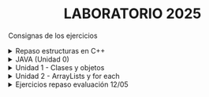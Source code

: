<div align="center">
  <h1>LABORATORIO 2025</h1>
</div>

Consignas de los ejercicios
<details>
   
<summary> Repaso estructuras en C++ </summary>

1. Crear la estructura `Empleado` que tiene un nombre, apellido, fecha de nacimiento, sexo y salario.  

   Se pide la función `empleadoConMayorSueldo` que recibe por parámetro un vector con todos los empleados de la empresa y otro vector vacío donde se guardarán los empleados que tienen salario menor o igual a $400.000.  

   La función deberá recorrer todos los empleados de la empresa y retornar el de mayor sueldo. Además, a medida que va recorriendo los empleados, debe agregar al otro vector los empleados cuyo salario es menor o igual a $400.000.  

   Por lo tanto, luego de llamar a la función, se quiere mostrar en el `main` el empleado con mayor sueldo y mostrar el nombre y apellido de todos los empleados con salario menor o igual a $400.000.  

2. Se quieren almacenar los productos de un supermercado. De estos interesa conocer el nombre, código de barra, marca, precio y si tiene fecha de vencimiento o no.  

   Los pasillos del supermercado están compuestos por góndolas de 3 filas y 4 columnas. Ingresar tantos productos como sea necesario para llenar un pasillo y determinar:  

   - Columna de la góndola que tiene el precio de mayor valor.  

   - Nombre del producto de la fila 2, columna 3.  

   - Promedio de precios de todo ese pasillo.  

   - Cantidad de productos con fecha de vencimiento.

3. Se quiere hacer un sistema de gestión de pedidos de un Restaurante. Cada pedido tiene un número de pedido, el nombre del cliente, una lista de productos, cantidades y precios. El sistema debe permitir:
   - Agregar un nuevo pedido con sus productos.
     
   - Cancelar un pedido buscando por el número de pedido.
     
   - Mostrar todos los pedidos en curso con el total de cada uno.
     
   - Calcular el ingreso total del día sumando los totales de todos los
pedidos completados.

4. Se quiere hacer un sistema de gestión de pacientes en una clínica. Cada paciente tiene los siguientes datos: nombre, edad, número de historia clínica, y fecha de próxima cita (día, mes y año como una estructura de tipo Fecha). El sistema debe permitir:
   - Registrar nuevos pacientes y asignarles una fecha de cita.
     
   - Cancelar una cita buscando al paciente por número de historia clínica.
     
   - Mostrar todas las citas programadas para un día específico.
     
   - Buscar y mostrar información de un paciente usando su número
de historia clínica.
   
5. Realizar un sistema para la gestión de un McDonald’s. El sistema cuenta con un menú de 20 productos diferentes, cada uno esta conformado por: Un nombre, si tiene promoción o no, cantidad de ventas, el precio y la categoría a la que pertenece (Hamburguesa, Bebida, Postre, etc.). Ademas, cada pedido realizado debe registrar los siguientes datos: El nombre del cliente, productos pedidos, cantidad de cada producto, la fecha que se pidió y el precio total.
   
   #### Requerimientos:
   - Se deberá implementar al menos 2 estructuras y 4 funciones.
     
   #### Funcionalidades:
   - El usuario, antes de poder realizar cualquier acción en el sistema, deberá ingresar todos los productos al mismo.
     
   - Luego de cargar los productos al sistema, el usuario deberá poder registrar un pedido, calculando automáticamente el precio total, considerando las promociones activas (Para los productos que tienen promociones activas, se les aplicará un descuento del 20% al precio del producto).
     
   - El usuario deberá poder consultar un pedido específico por el nombre del cliente. Mostrando por pantalla la información del pedido.
     
   - El sistema deberá mostrar por pantalla los productos ordenados por ventas de mayor a menor.

6. Realizar un sistema para la organización de un torneo de futbol. El torneo está compuesto por 24 equipos, cada uno está conformado por: un nombre, 11 jugadores (1 jugador es el arquero), la cantidad de goles a favor y en contra, la posición en el torneo (Determinada por los resultados de los partidos: Las Victorias suman : +3, los Empates suman: +1 y las Derrotas suman: +0) y el historial de partidos (Se guardará en formato: V, E, D).

   Ademas, cada partido debe registrar los siguientes datos: El nombre de los equipos (Local y Visitante), cantidad de goles anotados por cada equipo, la fecha y el estadio donde se disputó.

   #### Requerimientos:
   - Se deberá implementar al menos 3 estructuras y 4 funciones.

   #### Funcionalidades:
   - El usuario deberá poder ingresar todos los equipos al sistema.
     
   - El usuario deberá poder registrar todos los datos de cada partido, actualizando la información de los equipos que jugaron.
     
   - El usuario deberá poder mostrar por pantalla, la información de un partido especifico, seleccionando los nombres de los equipos que se enfrentaron.
     
   - El usuario deberá poder mostrar la tabla de posiciones del torneo, ordenada de mayor a menor según la puntuación. En caso de empate en la puntuación, el desempate se realizara en base a la Cantidad de goles a favor (De mayor a menor). La tabla debe mortrar: Posición - Nombre del equipo - Cantidad de goles a favor - Cantidad de goles en contra - Historial de partidos.

7. Realizar un sistema para la organización de carreras de Formula 1. En total se corren 24 carreras por año y están compuestas por 10 equipos, cada uno esta conformado por 2 pilotos (Por lo que serán 20 pilotos en total), se deberá hacer un sistema para determinar el equipo ganador anual de Formula 1.
   
      #### Estructuras:
      - Cada piloto está conformado por: un nombre, el numero del auto, el nombre del equipo que participan, la posición que arrancan la carrera, la posición en la que la finalizan, la cantidad de puntos que obtuvieron por carrera (Los primeros 10 puestos suman puntaje) y si obtuvo la vuelta rápida o no.
      - 
      ~~~
         struct Vuelta_rapida {
           int numero_vuelta;
           int tiempo;
           string nombre_piloto;
         }
      
         struct Equipo {
            string nombre;
            int puntos;
         }
      ~~~
        
      #### Funcionalidades:
      Utilizando el siguiente main (Pueden agregar más variables y funciones, elegir el tipo de dato de las funciones, como devuelven su info. y los parámetros de las mismas), deberán hacer todo lo que se pide en cada punto, tengan en cuenta que los equipos ya tienen su nombre y se encuentran con 0 puntos.
   
      ~~~
      int main(){
         vector<Equipo> equipos;
         vector<Piloto> pilotos;
         for (int i = 0; i < 24; i++){
            // 1
            cargar_datos_carrera();
            // 2
            calcular_puntaje_piloto_equipo();
         }
         // 3
         ordenar_tabla_equipos();
         mostrar_tabla_equipos();
      }
      ~~~
      
      1- Cargar los pilotos por posición de llegada en la carrera y quien hizo la vuelta rápida.
         
      2- Calcular en base a la posición de llegada, los puntos que suman los pilotos a su equipo (Los
      puntos van del primer al décimo puesto: 25, 18, 15, 12, 10, 8, 6, 4, 2 y 1 puntos). Tener en
      cuenta la vuelta rápida (La vuelta rápida suma 1 punto adicional, si el piloto se encuentra en
      los primeros 10 puestos).
      
      3- Ordenar y mostrar por pantalla, la tabla de mayor a menor puntaje para saber el equipo
      ganador anual de Formula 1.
</details>

<details>
   
<summary> JAVA (Unidad 0) </summary>

#### 1. IngresoDatos

Escribe un programa en Java que realice lo siguiente:

- Declarar una variable N de tipo `int`
- Una variable A de tipo `double`
- Una variable C de tipo `char`

Luego de asignar a cada una un valor, mostrar por pantalla:

- El valor de cada variable.
- La suma de `N + A`.
- La diferencia de `A – N`.
- El valor numérico correspondiente al carácter que contiene la variable C.

  ~~~
   Variable N = 5 
   Variable A = 4.56 
   Variable C = a                       
   5 + 4.56 = 9.559999999999999 
   4.56 - 5 = -0.4400000000000004 
   Valor numérico del carácter a = 97
  ~~~    

 
#### 2. NumeroMayor

Declarar 2 variables numéricas e indicar cuál es mayor de los dos. En caso de que sean iguales, indicarlo también.

#### 3. DivisibleFor/DivisibleWhile

Mostrar los números del 1 al 100 (ambos incluidos) divisibles entre 2 y 3.

#### 4. DiaLaboral

Crear un programa que nos pida un día de la semana y nos diga si es un día laboral o no. Los días laborales se consideran de lunes a viernes.

#### 5. Vocales

Del siguiente String: `“Ayer me compré muñecos de la marca ‘ToyCo’ por internet.”` contar cuántas vocales hay en total y mostrarlo por pantalla.

#### 6. ReemplazoLetra

Reemplazar todas las ‘e’ del ejercicio anterior por la letra que ingrese el usuario.

#### 7. IntroducirNumeros

Crear una aplicación que nos permita insertar números hasta que insertemos un `-1`. Luego, mostrar la cantidad de números introducidos.

#### 8. IntroducirNumeros (Ampliado)

Además de la cantidad de números introducidos, se debe mostrar:

- Mayor número introducido.
- Menor número introducido.
- Suma de todos los números.
- Suma de los números positivos.
- Suma de los números negativos.

#### 9. PalabrasIguales

Pedir dos palabras al usuario e indicar si son iguales o no.
</details>
<details>
<summary>Unidad 1 - Clases y objetos</summary>

### 1. Clase `Círculo`
Crear una clase llamada `Círculo` con los siguientes atributos y métodos:
- Atributo: `radio`
- Constructor por defecto (`radio=2`)
- Constructor parametrizado
- Getter y setter
- Método para calcular el área (`π * r^2`)
- Método para calcular el perímetro (`2 * π * r`)

### 2. Clase `Rectángulo`
Crear una clase llamada `Rectángulo` con los siguientes atributos y métodos:
- Atributos: `base`, `altura`
- Constructor parametrizado
- Getters y setters
- Método para calcular el área
- Método para calcular el perímetro

### 3. Clase `Coche`
Crear una clase llamada `Coche` con los siguientes atributos y métodos:
- Atributos: `marca`, `modelo`, `color`
- Constructor parametrizado
- Getters y setters
- Métodos: `acelerar`, `frenar`, `mostrarVelocidadActual`

### 4. Clase `Persona`
Crear una clase llamada `Persona` con los siguientes atributos y métodos:
- Atributos: `nombre`, `edad`, `dirección`
- Método para imprimir los datos de la persona en pantalla

### 5. Clase `Fecha`
Crear una clase `Fecha` con los siguientes atributos y métodos:
- Atributos: `día`, `mes`, `año`
- Métodos:
  - `valida()`: Verifica si la fecha es correcta y ajusta valores inválidos.
  - `diasMes(int mes)`: Devuelve el número de días del mes indicado.
  - `corta()`: Muestra la fecha en formato corto (`dd-mm-yyyy`).
  - `larga()`: Muestra la fecha en formato largo (`día de la semana dd de mes de yyyy`).
  - `siguiente()`: Avanza un día.
  - `anterior()`: Retrocede un día.
  - `igualQue(Fecha fecha)`: Indica si la fecha es igual a otra.
  - `menorQue(Fecha fecha)`: Indica si la fecha es anterior a otra.
  - `mayorQue(Fecha fecha)`: Indica si la fecha es posterior a otra.

### 6. Clase `Libro`
Crear una clase llamada `Libro` con los siguientes atributos y métodos:
- Atributos: `título`, `autor` (usar la clase `Persona`), `ISBN`, `páginas`, `editorial`, `fechaPublicacion` (usar la clase `Fecha`)
- Métodos:
  - Mostrar la información del libro
  - Comparar si la fecha de publicación es anterior a otro libro dado
  - 3 constructores distintos a elección
  - Getters y setters

### 7. Clase `Cafetera`
Modelar una `Cafetera` con los siguientes atributos y métodos:
- Atributos: `cantidadMaxima`, `cantidadActual`
- Métodos:
  - `Constructor por defecto`: Cantidad máxima = 1000cc, cantidad actual = 0cc.
  - `Constructor con cantidad máxima`: Inicializa cantidad actual a la capacidad máxima.
  - `Constructor con cantidad máxima y actual`: Ajusta la cantidad actual si es mayor que la capacidad.
  - `llenarCafetera()`: Llena la cafetera al máximo.
  - `servirTaza(int capacidad)`: Sirve café en una taza hasta la capacidad indicada.
  - `vaciarCafetera()`: Vacía la cafetera.
  - `agregarCafe(int cantidad)`: Añade café a la cafetera.

### 8. Clase `Cancion`
Crear una clase llamada `Cancion` con los siguientes atributos y métodos:
- Atributos: `título`, `autor`
- Métodos:
  - Constructor por defecto (inicializa atributos con cadenas vacías)
  - Constructor parametrizado
  - Getters y setters

</details>

<details>
<summary>Unidad 2 - ArrayLists y for each</summary>

### 1. Operaciones básicas con ArrayLists
En un programa:

a. Crear un `ArrayList` de números enteros y mostrar su suma.  
b. Crear un `ArrayList` de palabras y mostrar solo los elementos que empiezan con una letra específica.  
c. Crear un `ArrayList` de objetos `Persona` y mostrar solo las personas que tienen más de 30 años.

### 2. Clase `CD`
Crear una clase `CD` compuesta de muchas canciones e implementar los siguientes métodos:
- Constructor por defecto.
- Getters y setters.
- `numeroCanciones()`: Devuelve la cantidad de canciones en el CD.
- `verCancion(int posicion)`: Devuelve la canción que se encuentra en esa posición.
- `grabaCancion(int posicion, Cancion nuevaCancion)`: Reemplaza la canción en esa posición por una nueva.
- `agrega(Cancion cancion)`: Agrega una canción al final del `ArrayList`.
- `elimina(int posicion)`: Elimina la canción en la posición indicada.

### 3. Clase `Alumno` (básica)
Crear una clase que represente a un alumno de una escuela con los siguientes atributos:
- `nombre`, `apellido`, `fechaNacimiento`, `listaDeNotas`

Métodos:
- Getters y setters de todos los atributos.
- `agregarNota()`
- `menorNota()`
- `mayorNota()`

### 4. Clase `Alumno` con materias
Extensión del ejercicio anterior incorporando un atributo `materias`, el cual representa una lista de objetos `Materia`.

Clase `Materia`:
- Atributos: `nombre`, `listaDeContenidos`, `alumnosInscriptos`

Métodos sugeridos:
- `agregarMateria()`
- `promedioEdadAlumnos()`
- `promedioNotasAlumno()`

### 5. Sistema de campeonatos de Curling
Realizar un sistema que controle campeonatos de curling.

**Requisitos del sistema:**
- Los equipos deben registrarse con:
  - Nombre del equipo
  - Barrio de procedencia
  - 11 jugadores (uno de ellos marcado como capitán)
  - Disponibilidad horaria (mañana, tarde, noche)

**De cada jugador:**
- Nombre
- Fecha de nacimiento
- Número de camiseta (no se puede repetir dentro del mismo equipo)

**Reglas del torneo:**
- Modalidad todos contra todos
- El sistema debe generar el fixture completo
- Cada partido debe tener un día, turno y los equipos que juegan
- Los partidos se agendan según disponibilidad horaria de los equipos

---
</details>

<details>
<summary>Ejercicios repaso evaluación 12/05</summary>

### 1. Sistema de videoclubs

Aparecieron de vuelta los videoclubs en la ciudad que se encargan de vender películas, ya sea en formato digital o físico. Nos han solicitado hacer el sistema que los administre.

Las películas que pertenecen al establecimiento guardan:
- Nombre
- Género
- Duración
- Director/es
- Actor/es
- Idiomas disponibles

Estas películas se organizan dentro de estanterías que se identifican con un número y guardan todas las películas que almacenan.

Cada videoclub guarda:
- Dirección
- Código postal
- Estanterías que contiene

Se solicita modelar las clases con sus atributos correspondientes, constructores, getters y setters. Además, realizar una clase de prueba para cumplir con las siguientes funcionalidades:

a) ABM de videoclubs, estanterías y películas.

b) Mostrar el nombre y estantería de la película con mayor duración de un videoclub.

c) Dada una película, retornar los actores mayores de edad.

d) Retornar los directores que estén en más de una película de una estantería.

e) Retornar las direcciones de los videoclubs que pertenezcan a una comuna en particular.

f) Mostrar las películas de duración menor a 90 minutos con ubicación.

g) Retornar el videoclub con más películas totales.

h) Dado un género, mostrar qué películas hay en cada videoclub registrado.


### 2. Clases necesarias para un `main`

Dada una clase `main`, hacer las clases necesarias (con sus respectivos atributos y métodos) para que funcione correctamente.


```java
public static void main(String[] args) {
    Persona p1 = new Persona("Miguel", "Lopez", 32987990,
        LocalDate.of(1985, 10, 12), LocalDate.of(2020, 5, 8));
    Persona p2 = new Persona("Juana", "Gomez", 39987990,
        LocalDate.of(1986, 7, 28));
    Persona p3 = new Persona("Candela", "Navarro", 40987990,
        LocalDate.of(1993, 2, 4), LocalDate.of(2017, 5, 25));

    BancoNacion sucursalUrquiza = new BancoNacion("Av. Triunvirato 3450", true, false);
    BancoNacion sucursalPueyrredon = new BancoNacion("Cochrane 2874", true, true);

    ArrayList<BancoNacion> sucursales = new ArrayList<>();

    sucursales.add(sucursalUrquiza);
    sucursales.add(sucursalPueyrredon);

    sucursalUrquiza.agregarTrabajador(p1);
    sucursalUrquiza.agregarTrabajador(p3);
    sucursalPueyrredon.agregarTrabajador(p2);

    sucursalPueyrredon.cantidadTrabajadores();

    for (BancoNacion b : sucursales) {
        Persona p = b.empleadoMayorAntiguedad();
        System.out.println(p.getNombre() + " " + p.antiguedad());
    }
}
```
</details>
